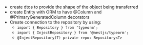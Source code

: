 - create dtos to provide the shape of the object being transferred
- create Entity with ORM to have @Column and @PrimaryGeneratedColumn decorators
- Create connection to the repository by using:
  - `import { Repository } from 'typeorm';`
  - `import { InjectRepository } from '@nestjs/typeorm';`
  -  `@InjectRepository(T) private repo: Repository<T>`